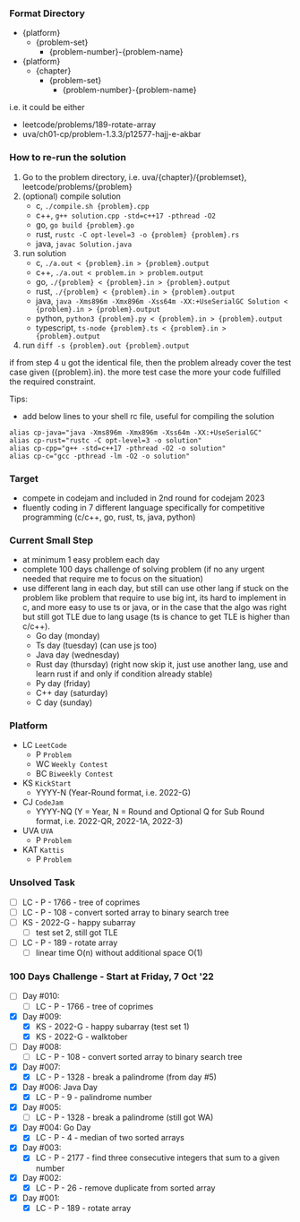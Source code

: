 ### Format Directory
- {platform}
    - {problem-set}
        - {problem-number}-{problem-name}
- {platform}
    - {chapter}
        - {problem-set}
            - {problem-number}-{problem-name}

i.e. it could be either
- leetcode/problems/189-rotate-array
- uva/ch01-cp/problem-1.3.3/p12577-hajj-e-akbar

### How to re-run the solution

1. Go to the problem directory, i.e. uva/{chapter}/{problemset}, leetcode/problems/{problem}
2. (optional) compile solution
    - c, `./compile.sh {problem}.cpp`
    - c++, `g++ solution.cpp -std=c++17 -pthread -O2`
    - go, `go build {problem}.go`
    - rust, `rustc -C opt-level=3 -o {problem} {problem}.rs`
    - java, `javac Solution.java`
3. run solution
    - c, `./a.out < {problem}.in > {problem}.output`
    - c++, `./a.out < problem.in > problem.output`
    - go, `./{problem} < {problem}.in > {problem}.output`
    - rust, `./{problem} < {problem}.in > {problem}.output`
    - java, `java -Xms896m -Xmx896m -Xss64m -XX:+UseSerialGC Solution < {problem}.in > {problem}.output`
    - python, `python3 {problem}.py < {problem}.in > {problem}.output`
    - typescript, `ts-node {problem}.ts < {problem}.in > {problem}.output`
4. run `diff -s {problem}.out {problem}.output`

if from step 4 u got the identical file, then the problem already cover the test case given ({problem}.in).
the more test case the more your code fulfilled the required constraint.

Tips:
- add below lines to your shell rc file, useful for compiling the solution
```
alias cp-java="java -Xms896m -Xmx896m -Xss64m -XX:+UseSerialGC"
alias cp-rust="rustc -C opt-level=3 -o solution"
alias cp-cpp="g++ -std=c++17 -pthread -O2 -o solution"
alias cp-c="gcc -pthread -lm -O2 -o solution"
```

### Target
- compete in codejam and included in 2nd round for codejam 2023
- fluently coding in 7 different language specifically for competitive programming (c/c++, go, rust, ts, java, python)

### Current Small Step
- at minimum 1 easy problem each day
- complete 100 days challenge of solving problem (if no any urgent needed that require me to focus on the situation)
- use different lang in each day, but still can use other lang if stuck on the problem like problem that require to use big int, its hard to implement in c, and more easy to use ts or java, or in the case that the algo was right but still got TLE due to lang usage (ts is chance to get TLE is higher than c/c++).
    - Go day (monday)
    - Ts day (tuesday) (can use js too)
    - Java day (wednesday)
    - Rust day (thursday) (right now skip it, just use another lang, use and learn rust if and only if condition already stable)
    - Py day (friday)
    - C++ day (saturday)
    - C day (sunday)

### Platform
- LC `LeetCode`
    - P `Problem`
    - WC `Weekly Contest`
    - BC `Biweekly Contest`
- KS `KickStart`
    - YYYY-N (Year-Round format, i.e. 2022-G)
- CJ `CodeJam`
    - YYYY-NQ (Y = Year, N = Round and Optional Q for Sub Round format, i.e. 2022-QR, 2022-1A, 2022-3)
- UVA `UVA`
    - P `Problem`
- KAT `Kattis`
    - P `Problem`

### Unsolved Task
- [ ] LC - P - 1766 - tree of coprimes
- [ ] LC - P - 108 - convert sorted array to binary search tree
- [ ] KS - 2022-G - happy subarray
    - [ ] test set 2, still got TLE
- [ ] LC - P - 189 - rotate array
    - [ ] linear time O(n) without additional space O(1)

### 100 Days Challenge - Start at Friday, 7 Oct '22
- [ ] Day #010:
    - [ ] LC - P - 1766 - tree of coprimes
- [x] Day #009:
    - [x] KS - 2022-G - happy subarray (test set 1)
    - [x] KS - 2022-G - walktober
- [ ] Day #008:
    - [ ] LC - P - 108 - convert sorted array to binary search tree
- [x] Day #007:
    - [x] LC - P - 1328 - break a palindrome (from day #5)
- [x] Day #006: Java Day
    - [x] LC - P - 9 - palindrome number
- [x] Day #005:
    - [ ] LC - P - 1328 - break a palindrome (still got WA)
- [x] Day #004: Go Day
    - [x] LC - P - 4 - median of two sorted arrays
- [x] Day #003:
    - [x] LC - P - 2177 - find three consecutive integers that sum to a given number
- [x] Day #002:
    - [x] LC - P - 26 - remove duplicate from sorted array
- [x] Day #001:
    - [x] LC - P - 189 - rotate array
